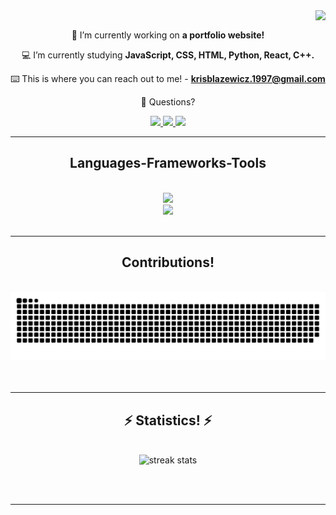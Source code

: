 <img align="right" src="https://VISITOR-badge.laobi.icu/badge?page_id=Turrz.Turrz" />

<!-- <h1 align="center">
    <img src="https://readme-typing-svg.herokuapp.com/?font=Kanit&size=35&center=true&vCenter=true&width=500&height=70&duration=4000&lines=WELCOME!+👋;I'M+KRZYSZTOF+BLAZEWICZ!;" />
</h1> -->

<!-- <h3 align="center">Determined Software Developer. :poland: </h3> -->

<br/>

<div align="center">
 
 🧬️ I’m currently working on **a portfolio website!**
 
 💻 I’m currently studying **JavaScript, CSS, HTML, Python, React, C++.**

 ⌨️ This is where you can reach out to me! - **krisblazewicz.1997@gmail.com**
  
 💬 Questions?

 </div>
 
<div align="center"> 
  <a href="mailto:krisblazewicz.1997@gmail.com">
    <img src="https://img.shields.io/badge/Gmail-333333?style=for-the-badge&logo=gmail&logoColor=blue" />
  </a>
  <a href="https://www.linkedin.com/in/krzysztof-blazewicz-81181125a/" target="_blank">
    <img src="https://img.shields.io/badge/LinkedIn-0077B5?style=for-the-badge&logo=linkedin&logoColor=grey" target="_blank" />
  </a>
  <a href="https://github.com/Turrz" target="_blank">
     <img src="https://img.shields.io/badge/Portfolio-000000?style=for-the-badge&logo=todoist&logoColor=white" target="_blank" /> <!-- sqlite, safari, google-chrome are other good icon options -->
  </a>
</div>

 <hr/>
 
<h2 align="center"> Languages-Frameworks-Tools </h2>
<br/>
<div align="center">
    <img src="https://skillicons.dev/icons?i=github,python,vscode,c" /><br>
    <img src="https://skillicons.dev/icons?i=html,css,javascript,c++" />
</div>

<br/>
<hr/>

<div align="center">
  <h2> Contributions! </h2>
    <br> 
    <img alt="snake eating my contributions" src="https://raw.githubusercontent.com/salesp07/salesp07/output/github-contribution-grid-snake.svg" />
  <br/><br/><br/>
</div>

<hr/>

<h2 align="center"> ⚡ Statistics! ⚡</h2>
<br>
<div align=center>
  <img width=390 src="https://streak-stats.demolab.com/?user=Turrz&theme=dark&border_radius=10" alt="streak stats"/>
</div>

<br/><br/>
<hr/>

<!-- <h3 align="center">
    <img src="https://readme-typing-svg.herokuapp.com/?font=Kanit&size=30&center=true&vCenter=true&width=500&height=70&duration=4000&lines=THANKS+FOR+VISITING!+✌️;+SHOOT+ME+A+MESSAGE+ON+(LINKEDIN)!;I'M+ALWAYS+DOWN+TO+COLLAB!">
</h3>

<br/>

